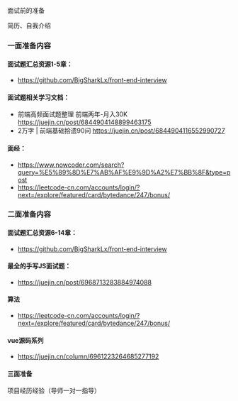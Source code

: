 面试前的准备

简历、自我介绍

### 一面准备内容

#### 面试题汇总资源1-5章：

- https://github.com/BigSharkLx/front-end-interview

#### 面试题相关学习文档：

- 前端高频面试题整理 前端两年-月入30K https://juejin.cn/post/6844904148899463175
- 2万字 | 前端基础拾遗90问 https://juejin.cn/post/6844904116552990727

#### 面经：

- https://www.nowcoder.com/search?query=%E5%89%8D%E7%AB%AF%E9%9D%A2%E7%BB%8F&type=post
- https://leetcode-cn.com/accounts/login/?next=/explore/featured/card/bytedance/247/bonus/

### 二面准备内容

#### 面试题汇总资源6-14章：

- https://github.com/BigSharkLx/front-end-interview

####  **最全的手写JS面试题**：

- https://juejin.cn/post/6968713283884974088

#### 算法

-  https://leetcode-cn.com/accounts/login/?next=/explore/featured/card/bytedance/247/bonus/

#### vue源码系列

- https://juejin.cn/column/6961223264685277192

#### 三面准备

项目经历经验（导师一对一指导）


